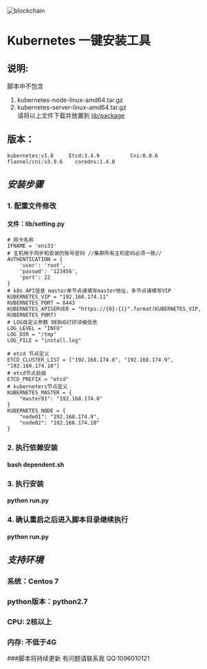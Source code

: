 ![blockchain](<img src="https://github.com/opensm/KubernetesInstall/blob/main/lib/tmp/favicon.png" width="50%">
)
# Kubernetes 一键安装工具
## 说明:
脚本中不包含
1. kubernetes-node-linux-amd64.tar.gz  
2. kubernetes-server-linux-amd64.tar.gz  
请将以上文件下载并放置到
[lib/package](https://github.com/opensm/KubernetesInstall/tree/main/lib/package)

## 版本：
`kubernetes:v1.8    
Etcd:3.4.9         
Cni:0.8.6         
flannel/cni:v3.9.6   
coredns:1.4.0   `
## _安装步骤_
### 1. 配置文件修改 
#### 文件：lib/setting.py
```
# 网卡名称
IFNAME = 'ens33'
# 主机用于同步和安装的账号密码 //集群所有主机密码必须一致//
AUTHENTICATION = {
    'user': 'root',
    'passwd': '123456',
    'port': 22
}
# k8s API信息 master单节点请填写master地址，多节点请填写VIP
KUBERNETES_VIP = "192.168.174.11"
KUBERNETES_PORT = 8443
KUBERNETES_APISERVER = "https://{0}:{1}".format(KUBERNETES_VIP, KUBERNETES_PORT)
# LOG自定义参数 DEBUG打印详细信息
LOG_LEVEL = "INFO"
LOG_DIR = "/tmp"
LOG_FILE = "install.log"

# etcd 节点定义
ETCD_CLUSTER_LIST = ["192.168.174.8", "192.168.174.9", "192.168.174.10"]
# etcd节点前缀
ETCD_PREFIX = "etcd"
# kuberneters节点定义
KUBERNETES_MASTER = {
    "master01": "192.168.174.8"
}
KUBERNETES_NODE = {
    "node01": "192.168.174.9",
    "node02": "192.168.174.10"
}
```
### 2. 执行依赖安装
#### bash dependent.sh
### 3. 执行安装
#### python run.py
### 4. 确认重启之后进入脚本目录继续执行
#### python run.py
##  _支持环境_
### 系统：Centos 7 
### python版本：python2.7
### CPU: 2核以上
### 内存: 不低于4G
###脚本将持续更新 有问题请联系我 QQ:1096010121
